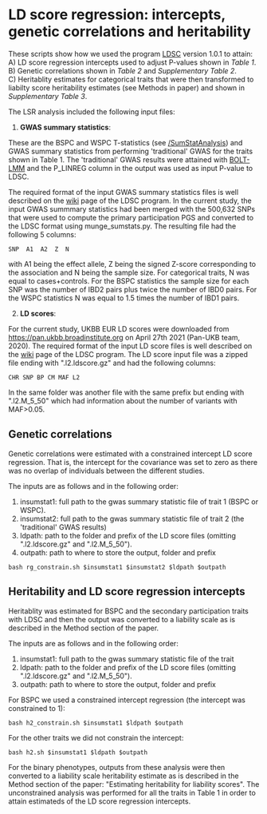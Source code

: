 # LD score regression: intercepts, genetic correlations and heritability
These scripts show how we used the program [LDSC](https://github.com/bulik/ldsc) version 1.0.1 to attain:  
A) LD score regression intercepts used to adjust P-values shown in *Table 1*. <br />
B) Genetic correlations shown in *Table 2* and *Supplementary Table 2*. <br />
C) Heritablity estimates for categorical traits that were then transformed to liabilty score heritability estimates (see Methods in paper) and shown in *Supplementary Table 3*. <br />

The LSR analysis included the following input files:
1) **GWAS summary statistics**: <br />

These are the BSPC and WSPC T-statistics (see [/SumStatAnalysis](https://github.com/stefaniabe/PrimaryParticipationGWAS/tree/main/SumStatAnalysis)) and GWAS summary statistics from performing 'traditional' GWAS for the traits shown in Table 1. 
The 'traditional' GWAS results were attained with [BOLT-LMM](https://alkesgroup.broadinstitute.org/BOLT-LMM/) and the P_LINREG column in the output was used as input P-value to LDSC. <br />

The required format of the input GWAS summary statistics files is well described on the [wiki](https://github.com/bulik/ldsc/wiki/Summary-Statistics-File-Format) page of the LDSC program.
In the current study, the input GWAS summmary statistics had been merged with the 500,632 SNPs that were used to compute the primary participation PGS and converted to the LDSC format using munge_sumstats.py. The resulting file had the following 5 columns:
```
SNP  A1  A2  Z  N
```
with A1 being the effect allele, Z being the signed Z-score corresponding to the association and N being the sample size.
For categorical traits, N was equal to cases+controls. For the BSPC statistics the sample size for each SNP was the number of IBD2 pairs plus twice the number of IBD0 pairs. 
For the WSPC statistics N was equal to 1.5 times the number of IBD1 pairs. <br />

2) **LD scores**: <br />

For the current study, UKBB EUR LD scores were downloaded from https://pan.ukbb.broadinstitute.org on April 27th 2021 (Pan-UKB team, 2020). The required format of the input LD score files is well described on the [wiki]([https://github.com/bulik/ldsc/wiki/](https://github.com/bulik/ldsc/wiki/LD-File-Formats)) page of the LDSC program. 
The LD score input file was a zipped file ending with ".l2.ldscore.gz" and had the following columns:
```
CHR SNP BP CM MAF L2
```
In the same folder was another file with the same prefix but ending with ".l2.M_5_50" which had information about the number of variants with MAF>0.05.

## Genetic correlations
Genetic correlations were estimated with a constrained intercept LD score regression. 
That is, the intercept for the covariance was set to zero as there was no overlap of individuals between the different studies. 

The inputs are as follows and in the following order:
1) insumstat1: full path to the gwas summary statistic file of trait 1 (BSPC or WSPC).
2) insumstat2: full path to the gwas summary statistic file of trait 2 (the 'traditional' GWAS results)
3) ldpath: path to the folder and prefix of the LD score files (omitting ".l2.ldscore.gz" and ".l2.M_5_50").
4) outpath: path to where to store the output, folder and prefix

```
bash rg_constrain.sh $insumstat1 $insumstat2 $ldpath $outpath
```
## Heritability and LD score regression intercepts
Heritablity was estimated for BSPC and the secondary participation traits with LDSC and 
then the output was converted to a liability scale as is described in the Method section of the paper.

The inputs are as follows and in the following order:
1) insumstat1: full path to the gwas summary statistic file of the trait
2) ldpath: path to the folder and prefix of the LD score files (omitting ".l2.ldscore.gz" and ".l2.M_5_50").
3) outpath: path to where to store the output, folder and prefix

For BSPC we used a constrained intercept regression (the intercept was constrained to 1):
```
bash h2_constrain.sh $insumstat1 $ldpath $outpath
```
For the other traits we did not constrain the intercept:
```
bash h2.sh $insumstat1 $ldpath $outpath
```
For the binary phenotypes, outputs from these analysis were then converted to a liability scale heritability estimate as is described in the Method section of the paper: "Estimating heritability for liability scores".
The unconstrained analysis was performed for all the traits in Table 1 in order to attain estimateds of the LD score regression intercepts.
